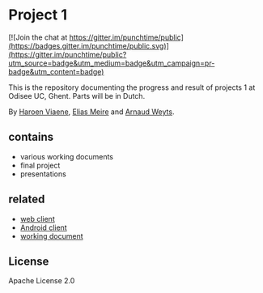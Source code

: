 # Project 1

[![Join the chat at https://gitter.im/punchtime/public](https://badges.gitter.im/punchtime/public.svg)](https://gitter.im/punchtime/public?utm_source=badge&utm_medium=badge&utm_campaign=pr-badge&utm_content=badge)

This is the repository documenting the progress and result of projects 1 at Odisee UC, Ghent. Parts will be in Dutch.

By [Haroen Viaene](https://haroen.me), [Elias Meire](http://eliasmei.re) and [Arnaud Weyts](https://weyts.xyz).

## contains

- various working documents
- final project
- presentations

## related

- [web client](https://github.com/punchtime/web)
- [Android client](https://github.com/punchtime/android)
- [working document](https://docs.google.com/document/d/1GoPG7M0NuxmKBnFluSobNzOe5IZe1-hLGRHtILv4VR4/edit?usp=sharing)

## License

Apache License 2.0
